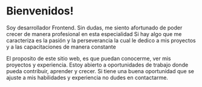 # Bienvenidos!

Soy desarrollador Frontend. Sin dudas, me siento afortunado de poder crecer de manera profesional en esta especialidad
Si hay algo que me caracteriza es la pasión y la perseverancia la cual le dedico a mis proyectos y a las capacitaciones de manera constante

El proposito de este sitio web, es que puedan conocerme, ver mis proyectos y experiencia.
Estoy abierto a oportunidades de trabajo donde pueda contribuir, aprender y crecer. Si tiene una buena oportunidad que se ajuste a mis habilidades y experiencia no dudes en contactarme.
